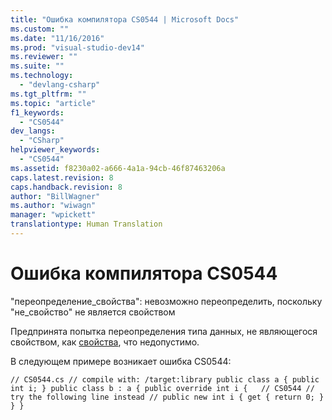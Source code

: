 ```yaml
---
title: "Ошибка компилятора CS0544 | Microsoft Docs"
ms.custom: ""
ms.date: "11/16/2016"
ms.prod: "visual-studio-dev14"
ms.reviewer: ""
ms.suite: ""
ms.technology: 
  - "devlang-csharp"
ms.tgt_pltfrm: ""
ms.topic: "article"
f1_keywords: 
  - "CS0544"
dev_langs: 
  - "CSharp"
helpviewer_keywords: 
  - "CS0544"
ms.assetid: f8230a02-a666-4a1a-94cb-46f87463206a
caps.latest.revision: 8
caps.handback.revision: 8
author: "BillWagner"
ms.author: "wiwagn"
manager: "wpickett"
translationtype: Human Translation
---
```

# Ошибка компилятора CS0544
"переопределение\_свойства": невозможно переопределить, поскольку "не\_свойство" не является свойством  
  
 Предпринята попытка переопределения типа данных, не являющегося свойством, как [свойства](../../csharp/programming-guide/classes-and-structs/properties.md), что недопустимо.  
  
 В следующем примере возникает ошибка CS0544:  
  
```  
// CS0544.cs // compile with: /target:library public class a { public int i; } public class b : a { public override int i {   // CS0544 // try the following line instead // public new int i { get { return 0; } } }  
```